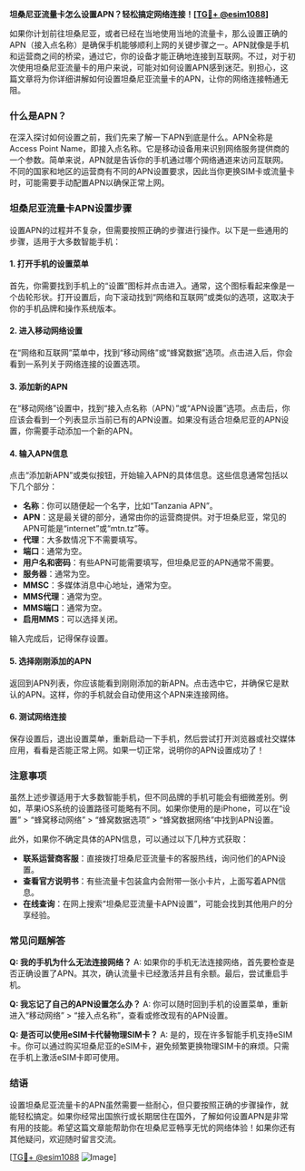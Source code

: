**坦桑尼亚流量卡怎么设置APN？轻松搞定网络连接！[[TG💪+ @esim1088](https://t.me/s/esim1088)]**

如果你计划前往坦桑尼亚，或者已经在当地使用当地的流量卡，那么设置正确的APN（接入点名称）是确保手机能够顺利上网的关键步骤之一。APN就像是手机和运营商之间的桥梁，通过它，你的设备才能正确地连接到互联网。不过，对于初次使用坦桑尼亚流量卡的用户来说，可能对如何设置APN感到迷茫。别担心，这篇文章将为你详细讲解如何设置坦桑尼亚流量卡的APN，让你的网络连接畅通无阻。

### 什么是APN？

在深入探讨如何设置之前，我们先来了解一下APN到底是什么。APN全称是Access Point Name，即接入点名称。它是移动设备用来识别网络服务提供商的一个参数。简单来说，APN就是告诉你的手机通过哪个网络通道来访问互联网。不同的国家和地区的运营商有不同的APN设置要求，因此当你更换SIM卡或流量卡时，可能需要手动配置APN以确保正常上网。

### 坦桑尼亚流量卡APN设置步骤

设置APN的过程并不复杂，但需要按照正确的步骤进行操作。以下是一些通用的步骤，适用于大多数智能手机：

#### 1. 打开手机的设置菜单

首先，你需要找到手机上的“设置”图标并点击进入。通常，这个图标看起来像是一个齿轮形状。打开设置后，向下滚动找到“网络和互联网”或类似的选项，这取决于你的手机品牌和操作系统版本。

#### 2. 进入移动网络设置

在“网络和互联网”菜单中，找到“移动网络”或“蜂窝数据”选项。点击进入后，你会看到一系列关于网络连接的设置选项。

#### 3. 添加新的APN

在“移动网络”设置中，找到“接入点名称（APN）”或“APN设置”选项。点击后，你应该会看到一个列表显示当前已有的APN设置。如果没有适合坦桑尼亚的APN设置，你需要手动添加一个新的APN。

#### 4. 输入APN信息

点击“添加新APN”或类似按钮，开始输入APN的具体信息。这些信息通常包括以下几个部分：

- **名称**：你可以随便起一个名字，比如“Tanzania APN”。
- **APN**：这是最关键的部分，通常由你的运营商提供。对于坦桑尼亚，常见的APN可能是“internet”或“mtn.tz”等。
- **代理**：大多数情况下不需要填写。
- **端口**：通常为空。
- **用户名和密码**：有些APN可能需要填写，但坦桑尼亚的APN通常不需要。
- **服务器**：通常为空。
- **MMSC**：多媒体消息中心地址，通常为空。
- **MMS代理**：通常为空。
- **MMS端口**：通常为空。
- **启用MMS**：可以选择关闭。

输入完成后，记得保存设置。

#### 5. 选择刚刚添加的APN

返回到APN列表，你应该能看到刚刚添加的新APN。点击选中它，并确保它是默认的APN。这样，你的手机就会自动使用这个APN来连接网络。

#### 6. 测试网络连接

保存设置后，退出设置菜单，重新启动一下手机，然后尝试打开浏览器或社交媒体应用，看看是否能正常上网。如果一切正常，说明你的APN设置成功了！

### 注意事项

虽然上述步骤适用于大多数智能手机，但不同品牌的手机可能会有细微差别。例如，苹果iOS系统的设置路径可能略有不同。如果你使用的是iPhone，可以在“设置” > “蜂窝移动网络” > “蜂窝数据选项” > “蜂窝数据网络”中找到APN设置。

此外，如果你不确定具体的APN信息，可以通过以下几种方式获取：

- **联系运营商客服**：直接拨打坦桑尼亚流量卡的客服热线，询问他们的APN设置。
- **查看官方说明书**：有些流量卡包装盒内会附带一张小卡片，上面写着APN信息。
- **在线查询**：在网上搜索“坦桑尼亚流量卡APN设置”，可能会找到其他用户的分享经验。

### 常见问题解答

**Q: 我的手机为什么无法连接网络？**
A: 如果你的手机无法连接网络，首先要检查是否正确设置了APN。其次，确认流量卡已经激活并且有余额。最后，尝试重启手机。

**Q: 我忘记了自己的APN设置怎么办？**
A: 你可以随时回到手机的设置菜单，重新进入“移动网络” > “接入点名称”，查看或修改现有的APN设置。

**Q: 是否可以使用eSIM卡代替物理SIM卡？**
A: 是的，现在许多智能手机支持eSIM卡。你可以通过购买坦桑尼亚的eSIM卡，避免频繁更换物理SIM卡的麻烦。只需在手机上激活eSIM卡即可使用。

### 结语

设置坦桑尼亚流量卡的APN虽然需要一些耐心，但只要按照正确的步骤操作，就能轻松搞定。如果你经常出国旅行或长期居住在国外，了解如何设置APN是非常有用的技能。希望这篇文章能帮助你在坦桑尼亚畅享无忧的网络体验！如果你还有其他疑问，欢迎随时留言交流。

[[TG💪+ @esim1088](https://t.me/s/esim1088) ![Image](https://i.postimg.cc/4NQfJmqS/Snipaste-2025-05-13-00-14-12.png)]